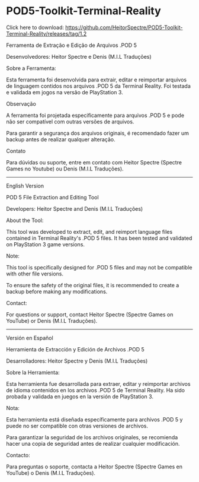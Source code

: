 # POD5-Toolkit-Terminal-Reality

Click here to download: https://github.com/HeitorSpectre/POD5-Toolkit-Terminal-Reality/releases/tag/1.2

Ferramenta de Extração e Edição de Arquivos .POD 5

Desenvolvedores: Heitor Spectre e Denis (M.I.L Traduções)

Sobre a Ferramenta:

Esta ferramenta foi desenvolvida para extrair, editar e reimportar arquivos de linguagem contidos nos arquivos .POD 5 da Terminal Reality. Foi testada e validada em jogos na versão de PlayStation 3.

Observação

A ferramenta foi projetada especificamente para arquivos .POD 5 e pode não ser compatível com outras versões de arquivos.

Para garantir a segurança dos arquivos originais, é recomendado fazer um backup antes de realizar qualquer alteração.

Contato

Para dúvidas ou suporte, entre em contato com Heitor Spectre (Spectre Games no Youtube) ou Denis (M.I.L Traduções).

---------------------------------------------------------------------------------------------------------------------

English Version

POD 5 File Extraction and Editing Tool

Developers: Heitor Spectre and Denis (M.I.L Traduções)

About the Tool:

This tool was developed to extract, edit, and reimport language files contained in Terminal Reality's .POD 5 files. It has been tested and validated on PlayStation 3 game versions.

Note:

This tool is specifically designed for .POD 5 files and may not be compatible with other file versions.

To ensure the safety of the original files, it is recommended to create a backup before making any modifications.

Contact:

For questions or support, contact Heitor Spectre (Spectre Games on YouTube) or Denis (M.I.L Traduções).

---------------------------------------------------------------------------------------------------------------------

Versión en Español

Herramienta de Extracción y Edición de Archivos .POD 5

Desarrolladores: Heitor Spectre y Denis (M.I.L Traduções)

Sobre la Herramienta:

Esta herramienta fue desarrollada para extraer, editar y reimportar archivos de idioma contenidos en los archivos .POD 5 de Terminal Reality. Ha sido probada y validada en juegos en la versión de PlayStation 3.

Nota:

Esta herramienta está diseñada específicamente para archivos .POD 5 y puede no ser compatible con otras versiones de archivos.

Para garantizar la seguridad de los archivos originales, se recomienda hacer una copia de seguridad antes de realizar cualquier modificación.

Contacto:

Para preguntas o soporte, contacta a Heitor Spectre (Spectre Games en YouTube) o Denis (M.I.L Traduções).
